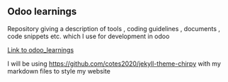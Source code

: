 ## Odoo learnings
Repository giving a description of tools , coding guidelines , documents , code snippets etc. which I use for development in odoo



[Link to odoo_learnings](https://riturajsingh2015.github.io/odoo_learnings/)

I will be using https://github.com/cotes2020/jekyll-theme-chirpy with my markdown files to style my website